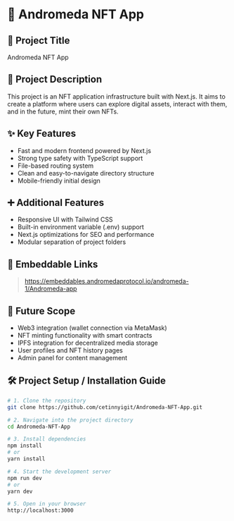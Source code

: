 
# 🚀 Andromeda NFT App

## 📝 Project Title
Andromeda NFT App

## 📌 Project Description
This project is an NFT application infrastructure built with Next.js. It aims to create a platform where users can explore digital assets, interact with them, and in the future, mint their own NFTs.

## ✨ Key Features
- Fast and modern frontend powered by Next.js  
- Strong type safety with TypeScript support  
- File-based routing system  
- Clean and easy-to-navigate directory structure  
- Mobile-friendly initial design  

## ➕ Additional Features
- Responsive UI with Tailwind CSS  
- Built-in environment variable (.env) support  
- Next.js optimizations for SEO and performance  
- Modular separation of project folders  

## 🔗 Embeddable Links
> https://embeddables.andromedaprotocol.io/andromeda-1/Andromeda-app

## 🚧 Future Scope
- Web3 integration (wallet connection via MetaMask)  
- NFT minting functionality with smart contracts  
- IPFS integration for decentralized media storage  
- User profiles and NFT history pages  
- Admin panel for content management  

## 🛠️ Project Setup / Installation Guide

```bash
# 1. Clone the repository
git clone https://github.com/cetinnyigit/Andromeda-NFT-App.git

# 2. Navigate into the project directory
cd Andromeda-NFT-App

# 3. Install dependencies
npm install
# or
yarn install

# 4. Start the development server
npm run dev
# or
yarn dev

# 5. Open in your browser
http://localhost:3000
```
